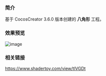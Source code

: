 ### 简介
基于 CocosCreator 3.6.0 版本创建的 **八角形** 工程。

### 效果预览
![image](../../../gif/202208/2022080801.gif)

### 相关链接
https://www.shadertoy.com/view/tlVGDt
